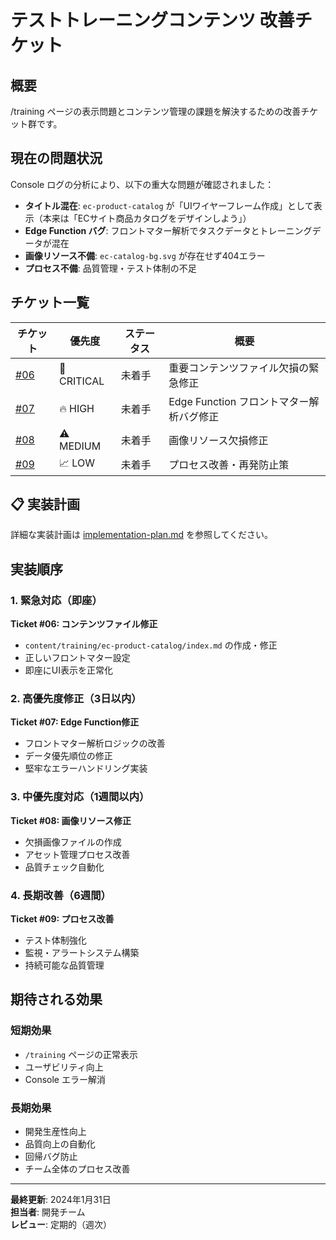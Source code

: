 # テストトレーニングコンテンツ 改善チケット

## 概要

/training ページの表示問題とコンテンツ管理の課題を解決するための改善チケット群です。

## 現在の問題状況

Console ログの分析により、以下の重大な問題が確認されました：

- **タイトル混在**: `ec-product-catalog` が「UIワイヤーフレーム作成」として表示（本来は「ECサイト商品カタログをデザインしよう」）
- **Edge Function バグ**: フロントマター解析でタスクデータとトレーニングデータが混在
- **画像リソース不備**: `ec-catalog-bg.svg` が存在せず404エラー
- **プロセス不備**: 品質管理・テスト体制の不足

## チケット一覧

| チケット | 優先度 | ステータス | 概要 |
|---------|--------|------------|------|
| [#06](./ticket-06-critical-content-missing.md) | 🚨 CRITICAL | 未着手 | 重要コンテンツファイル欠損の緊急修正 |
| [#07](./ticket-07-edge-function-parsing-bug.md) | 🔥 HIGH | 未着手 | Edge Function フロントマター解析バグ修正 |
| [#08](./ticket-08-missing-image-resources.md) | ⚠️ MEDIUM | 未着手 | 画像リソース欠損修正 |
| [#09](./ticket-09-process-improvement.md) | 📈 LOW | 未着手 | プロセス改善・再発防止策 |

## 📋 実装計画

詳細な実装計画は [implementation-plan.md](./implementation-plan.md) を参照してください。

## 実装順序

### 1. 緊急対応（即座）
**Ticket #06: コンテンツファイル修正**
- `content/training/ec-product-catalog/index.md` の作成・修正
- 正しいフロントマター設定
- 即座にUI表示を正常化

### 2. 高優先度修正（3日以内）  
**Ticket #07: Edge Function修正**
- フロントマター解析ロジックの改善
- データ優先順位の修正
- 堅牢なエラーハンドリング実装

### 3. 中優先度対応（1週間以内）
**Ticket #08: 画像リソース修正**
- 欠損画像ファイルの作成
- アセット管理プロセス改善
- 品質チェック自動化

### 4. 長期改善（6週間）
**Ticket #09: プロセス改善**
- テスト体制強化
- 監視・アラートシステム構築
- 持続可能な品質管理

## 期待される効果

### 短期効果
- `/training` ページの正常表示
- ユーザビリティ向上
- Console エラー解消

### 長期効果
- 開発生産性向上
- 品質向上の自動化
- 回帰バグ防止
- チーム全体のプロセス改善

---

**最終更新**: 2024年1月31日  
**担当者**: 開発チーム  
**レビュー**: 定期的（週次）